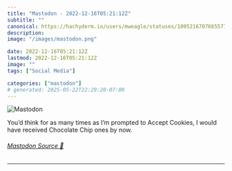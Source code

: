```yaml
---
title: "Mastodon - 2022-12-16T05:21:12Z"
subtitle: ""
canonical: https://hachyderm.io/users/mweagle/statuses/109521670766557733
description:
image: "/images/mastodon.png"

date: 2022-12-16T05:21:12Z
lastmod: 2022-12-16T05:21:12Z
image: ""
tags: ["Social Media"]

categories: ["mastodon"]
# generated: 2025-05-22T22:29:20-07:00
---
```

![Mastodon](/images/mastodon.png)

<p>You’d think for as many times as I’m prompted to Accept Cookies, I would have received Chocolate Chip ones by now.</p>


###### [Mastodon Source 🐘](https://hachyderm.io/@mweagle/109521670766557733)

___

